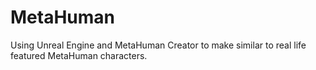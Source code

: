 # MetaHuman
Using Unreal Engine and MetaHuman Creator to make similar to real life featured MetaHuman characters.
